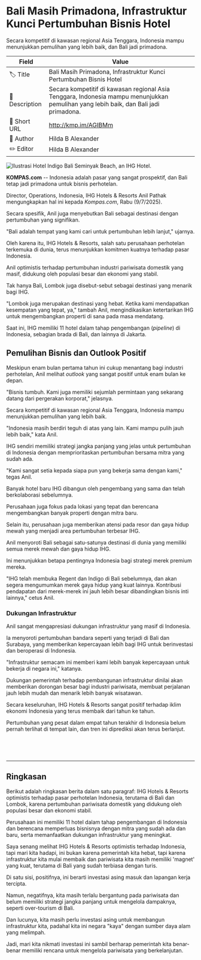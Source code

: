 # Bali Masih Primadona, Infrastruktur Kunci Pertumbuhan Bisnis Hotel

Secara kompetitif di kawasan regional Asia Tenggara, Indonesia mampu menunjukkan pemulihan yang lebih baik, dan Bali jadi primadona.

| Field         | Value                                                       |
|---------------|-------------------------------------------------------------|
| 🏷️ Title       | Bali Masih Primadona, Infrastruktur Kunci Pertumbuhan Bisnis Hotel |
| 📝 Description | Secara kompetitif di kawasan regional Asia Tenggara, Indonesia mampu menunjukkan pemulihan yang lebih baik, dan Bali jadi primadona. |
| 🔗 Short URL   | http://kmp.im/AGIBMm |
| 👤 Author      | Hilda B Alexander |
| ✏️ Editor      | Hilda B Alexander |

![Ilustrasi Hotel Indigo Bali Seminyak Beach, an IHG Hotel.](https://asset.kompas.com/crops/ghOUyGWmAwU8d8qtGNuiZYX8W60=/363x0:3357x1996/750x500/data/photo/2023/03/21/641904bd4803a.jpg)

**KOMPAS.com** -- Indonesia adalah pasar yang sangat prospektif, dan Bali tetap jadi primadona untuk bisnis perhotelan.

Director, Operations, Indonesia, IHG Hotels & Resorts Anil Pathak mengungkapkan hal ini kepada *Kompas.com*, Rabu (9/7/2025).

Secara spesifik, Anil juga menyebutkan Bali sebagai destinasi dengan pertumbuhan yang signifikan.

\"Bali adalah tempat yang kami cari untuk pertumbuhan lebih lanjut,\" ujarnya.

Oleh karena itu, IHG Hotels & Resorts, salah satu perusahaan perhotelan terkemuka di dunia, terus menunjukkan komitmen kuatnya terhadap pasar Indonesia.

Anil optimistis terhadap pertumbuhan industri pariwisata domestik yang masif, didukung oleh populasi besar dan ekonomi yang stabil.

Tak hanya Bali, Lombok juga disebut-sebut sebagai destinasi yang menarik bagi IHG.

\"Lombok juga merupakan destinasi yang hebat. Ketika kami mendapatkan kesempatan yang tepat, ya,\" tambah Anil, mengindikasikan ketertarikan IHG untuk mengembangkan properti di sana pada masa mendatang.

Saat ini, IHG memiliki 11 hotel dalam tahap pengembangan (*pipeline*) di Indonesia, sebagian brada di Bali, dan lainnya di Jakarta.

## Pemulihan Bisnis dan Outlook Positif

Meskipun enam bulan pertama tahun ini cukup menantang bagi industri perhotelan, Anil melihat *outlook* yang sangat positif untuk enam bulan ke depan.

\"Bisnis tumbuh. Kami juga memiliki sejumlah permintaan yang sekarang datang dari pergerakan korporat,\" jelasnya.

Secara kompetitif di kawasan regional Asia Tenggara, Indonesia mampu menunjukkan pemulihan yang lebih baik.

\"Indonesia masih berdiri teguh di atas yang lain. Kami mampu pulih jauh lebih baik,\" kata Anil.

IHG sendiri memiliki strategi jangka panjang yang jelas untuk pertumbuhan di Indonesia dengan memprioritaskan pertumbuhan bersama mitra yang sudah ada.

\"Kami sangat setia kepada siapa pun yang bekerja sama dengan kami,\" tegas Anil.

Banyak hotel baru IHG dibangun oleh pengembang yang sama dan telah berkolaborasi sebelumnya.

Perusahaan juga fokus pada lokasi yang tepat dan berencana mengembangkan banyak properti dengan mitra baru.

Selain itu, perusahaan juga memberikan atensi pada resor dan gaya hidup mewah yang menjadi area pertumbuhan terbesar IHG.

Anil menyoroti Bali sebagai satu-satunya destinasi di dunia yang memiliki semua merek mewah dan gaya hidup IHG.

Ini menunjukkan betapa pentingnya Indonesia bagi strategi merek premium mereka.

\"IHG telah membuka Regent dan Indigo di Bali sebelumnya, dan akan segera mengumumkan merek gaya hidup yang kuat lainnya. Kontribusi pendapatan dari merek-merek ini jauh lebih besar dibandingkan bisnis inti lainnya,\" cetus Anil.

### Dukungan Infrastruktur

Anil sangat mengapresiasi dukungan infrastruktur yang masif di Indonesia.

Ia menyoroti pertumbuhan bandara seperti yang terjadi di Bali dan Surabaya, yang memberikan kepercayaan lebih bagi IHG untuk berinvestasi dan beroperasi di Indonesia.

\"Infrastruktur semacam ini memberi kami lebih banyak kepercayaan untuk bekerja di negara ini,\" katanya.

Dukungan pemerintah terhadap pembangunan infrastruktur dinilai akan memberikan dorongan besar bagi industri pariwisata, membuat perjalanan jauh lebih mudah dan menarik lebih banyak wisatawan.

Secara keseluruhan, IHG Hotels & Resorts sangat positif terhadap iklim ekonomi Indonesia yang terus membaik dari tahun ke tahun.

Pertumbuhan yang pesat dalam empat tahun terakhir di Indonesia belum pernah terlihat di tempat lain, dan tren ini diprediksi akan terus berlanjut.

 

 

---
## Ringkasan

Berikut adalah ringkasan berita dalam satu paragraf: IHG Hotels & Resorts optimistis terhadap pasar perhotelan Indonesia, terutama di Bali dan Lombok, karena pertumbuhan pariwisata domestik yang didukung oleh populasi besar dan ekonomi stabil.

 Perusahaan ini memiliki 11 hotel dalam tahap pengembangan di Indonesia dan berencana memperluas bisnisnya dengan mitra yang sudah ada dan baru, serta memanfaatkan dukungan infrastruktur yang meningkat.



Saya senang melihat IHG Hotels & Resorts optimistis terhadap Indonesia, tapi mari kita hadapi, ini bukan karena pemerintah kita hebat, tapi karena infrastruktur kita mulai membaik dan pariwisata kita masih memiliki 'magnet' yang kuat, terutama di Bali yang sudah terbiasa dengan turis.

 Di satu sisi, positifnya, ini berarti investasi asing masuk dan lapangan kerja tercipta.

 Namun, negatifnya, kita masih terlalu bergantung pada pariwisata dan belum memiliki strategi jangka panjang untuk mengelola dampaknya, seperti over-tourism di Bali.

 Dan lucunya, kita masih perlu investasi asing untuk membangun infrastruktur kita, padahal kita ini negara "kaya" dengan sumber daya alam yang melimpah.

 Jadi, mari kita nikmati investasi ini sambil berharap pemerintah kita benar-benar memiliki rencana untuk mengelola pariwisata yang berkelanjutan.
